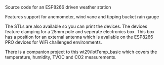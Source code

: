 Source code for an ESP8266 driven weather station

Features support for anemometer, wind vane and tipping bucket rain gauge

The STLs are also available so you can print the devices. The devices feature clamping for a 25mm pole and seperate electronics box. This box has a position for an external antenna which is available on the ESP8266 PRO devices for WiFi challenged environments.

There is a companion project to this wt29/IotTemp_basic which covers the temperature, humidity, TVOC and CO2 measurements.
